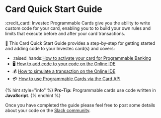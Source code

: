 # Card Quick Start Guide

:credit\_card: Investec Programmable Cards give you the ability to write custom code for your card, enabling you to to build your own rules and limits that execute before and after your card transactions.&#x20;

📖 This Card Quick Start Guide provides a step-by-step for getting started and adding code to your Investec card(s) and covers:

* :raised\_hands:[How to activate your card for Programmable Banking](how-to-activate-your-card-for-programmable-banking.md)
* 🖥️ [How to add code to your code on the Online IDE](how-to-add-code-to-your-card.md)
* 💰 [How to simulate a transaction on the Online IDE](how-to-simulate-a-transaction.md)
* 💳 [How to use Programmable Cards via the Card API](how-to-use-the-cards-api.md)

{% hint style="info" %}
**Pro-Tip:** Programmable cards use code written in **JavaScript**.
{% endhint %}

Once you have completed the guide please feel free to post some details about your code on the [Slack community](https://offerzen-community.slack.com/archives/C04KFQA3YCQ).
